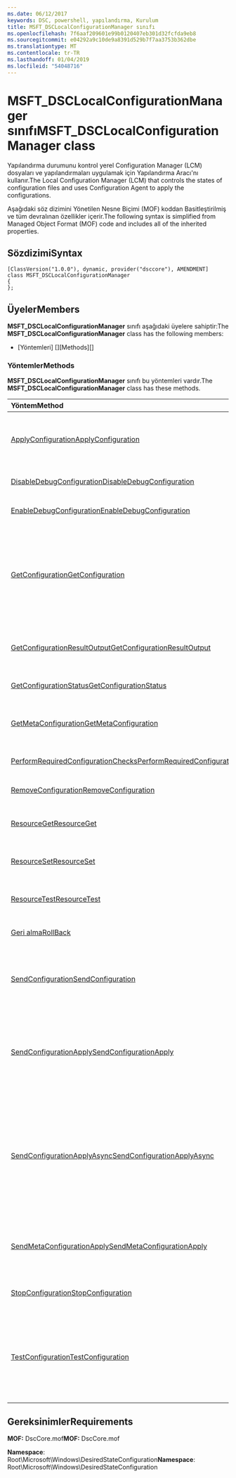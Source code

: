 ```yaml
---
ms.date: 06/12/2017
keywords: DSC, powershell, yapılandırma, Kurulum
title: MSFT_DSCLocalConfigurationManager sınıfı
ms.openlocfilehash: 7f6aaf209601e99b0120407eb301d32fcfda9eb8
ms.sourcegitcommit: e04292a9c10de9a8391d529b7f7aa3753b362dbe
ms.translationtype: MT
ms.contentlocale: tr-TR
ms.lasthandoff: 01/04/2019
ms.locfileid: "54048716"
---
```

# <a name="msftdsclocalconfigurationmanager-class"></a><span data-ttu-id="986f0-103">MSFT_DSCLocalConfigurationManager sınıfı</span><span class="sxs-lookup"><span data-stu-id="986f0-103">MSFT_DSCLocalConfigurationManager class</span></span>

<span data-ttu-id="986f0-104">Yapılandırma durumunu kontrol yerel Configuration Manager (LCM) dosyaları ve yapılandırmaları uygulamak için Yapılandırma Aracı'nı kullanır.</span><span class="sxs-lookup"><span data-stu-id="986f0-104">The Local Configuration Manager (LCM) that controls the states of configuration files and uses Configuration Agent to apply the configurations.</span></span>

<span data-ttu-id="986f0-105">Aşağıdaki söz dizimini Yönetilen Nesne Biçimi (MOF) koddan Basitleştirilmiş ve tüm devralınan özellikler içerir.</span><span class="sxs-lookup"><span data-stu-id="986f0-105">The following syntax is simplified from Managed Object Format (MOF) code and includes all of the inherited properties.</span></span>

## <a name="syntax"></a><span data-ttu-id="986f0-106">Sözdizimi</span><span class="sxs-lookup"><span data-stu-id="986f0-106">Syntax</span></span>

```
[ClassVersion("1.0.0"), dynamic, provider("dsccore"), AMENDMENT]
class MSFT_DSCLocalConfigurationManager
{
};
```

## <a name="members"></a><span data-ttu-id="986f0-107">Üyeler</span><span class="sxs-lookup"><span data-stu-id="986f0-107">Members</span></span>

<span data-ttu-id="986f0-108">**MSFT_DSCLocalConfigurationManager** sınıfı aşağıdaki üyelere sahiptir:</span><span class="sxs-lookup"><span data-stu-id="986f0-108">The **MSFT_DSCLocalConfigurationManager** class has the following members:</span></span>

- <span data-ttu-id="986f0-109">[Yöntemleri] []</span><span class="sxs-lookup"><span data-stu-id="986f0-109">[Methods][]</span></span>

### <a name="methods"></a><span data-ttu-id="986f0-110">Yöntemler</span><span class="sxs-lookup"><span data-stu-id="986f0-110">Methods</span></span>

<span data-ttu-id="986f0-111">**MSFT_DSCLocalConfigurationManager** sınıfı bu yöntemleri vardır.</span><span class="sxs-lookup"><span data-stu-id="986f0-111">The **MSFT_DSCLocalConfigurationManager** class has these methods.</span></span>

|<span data-ttu-id="986f0-112">Yöntem</span><span class="sxs-lookup"><span data-stu-id="986f0-112">Method</span></span> |<span data-ttu-id="986f0-113">Açıklama</span><span class="sxs-lookup"><span data-stu-id="986f0-113">Description</span></span> |
|:--- |:---|
| [<span data-ttu-id="986f0-114">ApplyConfiguration</span><span class="sxs-lookup"><span data-stu-id="986f0-114">ApplyConfiguration</span></span>](msft-dsclocalconfigurationmanager-applyconfiguration.md)| <span data-ttu-id="986f0-115">Yapılandırma Aracı, bekleyen yapılandırmayı uygulamak için kullanır.</span><span class="sxs-lookup"><span data-stu-id="986f0-115">Uses the Configuration Agent to apply the configuration that is pending.</span></span>|
| [<span data-ttu-id="986f0-116">DisableDebugConfiguration</span><span class="sxs-lookup"><span data-stu-id="986f0-116">DisableDebugConfiguration</span></span>](msft-dsclocalconfigurationmanager-disabledebugconfiguration.md)| <span data-ttu-id="986f0-117">DSC kaynak hata ayıklama devre dışı bırakır.</span><span class="sxs-lookup"><span data-stu-id="986f0-117">Disables DSC resource debugging.</span></span>|
| [<span data-ttu-id="986f0-118">EnableDebugConfiguration</span><span class="sxs-lookup"><span data-stu-id="986f0-118">EnableDebugConfiguration</span></span>](msft-dsclocalconfigurationmanager-enabledebugconfiguration.md)| <span data-ttu-id="986f0-119">DSC kaynak hata ayıklamasını etkinleştirir.</span><span class="sxs-lookup"><span data-stu-id="986f0-119">Enables DSC resource debugging.</span></span>|
| [<span data-ttu-id="986f0-120">GetConfiguration</span><span class="sxs-lookup"><span data-stu-id="986f0-120">GetConfiguration</span></span>](msft-dsclocalconfigurationmanager-getconfiguration.md)| <span data-ttu-id="986f0-121">Yönetilen düğüme yapılandırma belgesi gönderir ve kullandığı **alma** yapılandırmayı uygulamak için yapılandırma aracısı yöntemi.</span><span class="sxs-lookup"><span data-stu-id="986f0-121">Sends the configuration document to the managed node and uses the **Get** method of the Configuration Agent to apply the configuration.</span></span>|
| [<span data-ttu-id="986f0-122">GetConfigurationResultOutput</span><span class="sxs-lookup"><span data-stu-id="986f0-122">GetConfigurationResultOutput</span></span>](msft-dsclocalconfigurationmanager-getconfigurationresultoutput.md)| <span data-ttu-id="986f0-123">Belirli bir işle ilgili yapılandırma aracı çıkış alır.</span><span class="sxs-lookup"><span data-stu-id="986f0-123">Gets the Configuration Agent output relating to a specific job.</span></span>|
| [<span data-ttu-id="986f0-124">GetConfigurationStatus</span><span class="sxs-lookup"><span data-stu-id="986f0-124">GetConfigurationStatus</span></span>](msft-dsclocalconfigurationmanager-getconfigurationstatus.md)| <span data-ttu-id="986f0-125">Yapılandırma durumu geçmişi Al</span><span class="sxs-lookup"><span data-stu-id="986f0-125">Get the configuration status history.</span></span>|
| [<span data-ttu-id="986f0-126">GetMetaConfiguration</span><span class="sxs-lookup"><span data-stu-id="986f0-126">GetMetaConfiguration</span></span>](msft-dsclocalconfigurationmanager-getmetaconfiguration.md)| <span data-ttu-id="986f0-127">Yapılandırma Aracı denetlemek için kullanılan LCM ayarlarını alır.</span><span class="sxs-lookup"><span data-stu-id="986f0-127">Gets the LCM settings that are used to control Configuration Agent.</span></span>|
| [<span data-ttu-id="986f0-128">PerformRequiredConfigurationChecks</span><span class="sxs-lookup"><span data-stu-id="986f0-128">PerformRequiredConfigurationChecks</span></span>](msft-dsclocalconfigurationmanager-performrequiredconfigurationchecks.md)| <span data-ttu-id="986f0-129">Tutarlılık denetimi başlatır.</span><span class="sxs-lookup"><span data-stu-id="986f0-129">Starts the consistency check.</span></span>|
| [<span data-ttu-id="986f0-130">RemoveConfiguration</span><span class="sxs-lookup"><span data-stu-id="986f0-130">RemoveConfiguration</span></span>](msft-dsclocalconfigurationmanager-removeconfiguration.md)| <span data-ttu-id="986f0-131">Yapılandırma dosyaları kaldırır.</span><span class="sxs-lookup"><span data-stu-id="986f0-131">Removes the configuration files.</span></span>|
| [<span data-ttu-id="986f0-132">ResourceGet</span><span class="sxs-lookup"><span data-stu-id="986f0-132">ResourceGet</span></span>](msft-dsclocalconfigurationmanager-resourceget.md)| <span data-ttu-id="986f0-133">Doğrudan çağıran **alma** DSC kaynağı yöntemi.</span><span class="sxs-lookup"><span data-stu-id="986f0-133">Directly calls the **Get** method of a DSC resource.</span></span>|
| [<span data-ttu-id="986f0-134">ResourceSet</span><span class="sxs-lookup"><span data-stu-id="986f0-134">ResourceSet</span></span>](msft-dsclocalconfigurationmanager-resourceset.md)| <span data-ttu-id="986f0-135">Doğrudan çağıran **ayarlamak** DSC kaynağı yöntemi.</span><span class="sxs-lookup"><span data-stu-id="986f0-135">Directly calls the **Set** method of a DSC resource.</span></span>|
| [<span data-ttu-id="986f0-136">ResourceTest</span><span class="sxs-lookup"><span data-stu-id="986f0-136">ResourceTest</span></span>](msft-dsclocalconfigurationmanager-resourcetest.md)| <span data-ttu-id="986f0-137">Doğrudan çağıran **Test** DSC kaynağı yöntemi.</span><span class="sxs-lookup"><span data-stu-id="986f0-137">Directly calls the **Test** method of a DSC resource.</span></span>|
| [<span data-ttu-id="986f0-138">Geri alma</span><span class="sxs-lookup"><span data-stu-id="986f0-138">RollBack</span></span>](msft-dsclocalconfigurationmanager-rollback.md)| <span data-ttu-id="986f0-139">Bir önceki yapılandırmaya geri dön dökümü yapar.</span><span class="sxs-lookup"><span data-stu-id="986f0-139">Rolls back to a previous configuration.</span></span>|
| [<span data-ttu-id="986f0-140">SendConfiguration</span><span class="sxs-lookup"><span data-stu-id="986f0-140">SendConfiguration</span></span>](msft-dsclocalconfigurationmanager-sendconfiguration.md)| <span data-ttu-id="986f0-141">Yapılandırma belgelerini yönetilen düğüme gönderir ve bir bekleyen değişiklik olarak kaydeder.</span><span class="sxs-lookup"><span data-stu-id="986f0-141">Sends the configuration document to the managed node and saves it as a pending change.</span></span>|
| [<span data-ttu-id="986f0-142">SendConfigurationApply</span><span class="sxs-lookup"><span data-stu-id="986f0-142">SendConfigurationApply</span></span>](msft-dsclocalconfigurationmanager-sendconfigurationapply.md)| <span data-ttu-id="986f0-143">Yapılandırma belgelerini yönetilen düğüme gönderir ve yapılandırmayı uygulamak için yapılandırma aracısı kullanır.</span><span class="sxs-lookup"><span data-stu-id="986f0-143">Sends the configuration document to the managed node and uses the Configuration Agent to apply the configuration.</span></span>|
| [<span data-ttu-id="986f0-144">SendConfigurationApplyAsync</span><span class="sxs-lookup"><span data-stu-id="986f0-144">SendConfigurationApplyAsync</span></span>](msft-dsclocalconfigurationmanager-sendconfigurationapplyasync.md)| <span data-ttu-id="986f0-145">Yapılandırma belgelerini yönetilen düğüme gönderin ve yapılandırmayı uygulamak için Yapılandırma Aracı'nı kullanmaya başlayın.</span><span class="sxs-lookup"><span data-stu-id="986f0-145">Send the configuration document to the managed node and start using the Configuration Agent to apply the configuration.</span></span> <span data-ttu-id="986f0-146">GetConfigurationResultOutput sonuç çıkış almak için kullanın.</span><span class="sxs-lookup"><span data-stu-id="986f0-146">Use GetConfigurationResultOutput to retrieve result output.</span></span>|
| [<span data-ttu-id="986f0-147">SendMetaConfigurationApply</span><span class="sxs-lookup"><span data-stu-id="986f0-147">SendMetaConfigurationApply</span></span>](msft-dsclocalconfigurationmanager-sendmetaconfigurationapply.md)| <span data-ttu-id="986f0-148">Yapılandırma Aracı denetlemek için kullanılan LCM ayarlarını belirler.</span><span class="sxs-lookup"><span data-stu-id="986f0-148">Sets the LCM settings that are used to control the Configuration Agent.</span></span>|
| [<span data-ttu-id="986f0-149">StopConfiguration</span><span class="sxs-lookup"><span data-stu-id="986f0-149">StopConfiguration</span></span>](msft-dsclocalconfigurationmanager-stopconfiguration.md)| <span data-ttu-id="986f0-150">Devam eden yapılandırma durdurur.</span><span class="sxs-lookup"><span data-stu-id="986f0-150">Stops the configuration that is in progress.</span></span>|
| [<span data-ttu-id="986f0-151">TestConfiguration</span><span class="sxs-lookup"><span data-stu-id="986f0-151">TestConfiguration</span></span>](msft-dsclocalconfigurationmanager-testconfiguration.md)| <span data-ttu-id="986f0-152">Yapılandırma belgelerini yönetilen düğüme gönderir ve belgeyi karşı geçerli yapılandırmasını doğrular.</span><span class="sxs-lookup"><span data-stu-id="986f0-152">Sends the configuration document to the managed node and verifies the current configuration against the document.</span></span>|

## <a name="requirements"></a><span data-ttu-id="986f0-153">Gereksinimler</span><span class="sxs-lookup"><span data-stu-id="986f0-153">Requirements</span></span>

<span data-ttu-id="986f0-154">**MOF:** DscCore.mof</span><span class="sxs-lookup"><span data-stu-id="986f0-154">**MOF:** DscCore.mof</span></span>

<span data-ttu-id="986f0-155">**Namespace**: Root\Microsoft\Windows\DesiredStateConfiguration</span><span class="sxs-lookup"><span data-stu-id="986f0-155">**Namespace**: Root\Microsoft\Windows\DesiredStateConfiguration</span></span>